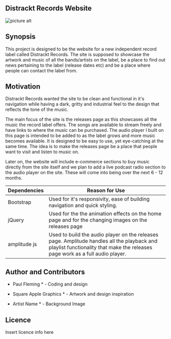 ## Distrackt Records Website
![picture alt](http://www.brightlightpictures.com/assets/images/portfolio/thethaw_header.jpg "Distrackt Records")


## Synopsis
This project is designed to be the website for a new independent record label
called Distrackt Records. The site is supposed to showcase the artwork and music
of all the bands/artists on the label, be a place to find out news pertaining to 
the label (release dates etc) and be a place where people can contact the label from.

## Motivation 
Distrackt Records wanted the site to be clean and functional in it's navigation while 
having a dark, gritty and industrial feel to the design that reflects the tone of the music.

The main focus of the site is the releases page as this showcases all the music the record 
label offers. The songs are available to stream freely and have links to where the music can 
be purchased. The audio player I built on this page is intended to be added to as the label grows
and more music becomes available. It is designed to be easy to use, yet eye-catching at the 
same time. The idea is to make the releases page be a place that people want to visit and listen 
to music on.

Later on, the website will include e-commerce sections to buy music directly from the site itself
and we plan to add a live podcast radio section to the audio player on the site. These will come
into being over the next 6 - 12 months.

   Dependencies |  Reason for Use
--------------- | -----------------------------------------------------------------------------------------
Bootstrap       |   Used for it's responsivity, ease of building navigation and quick styling.
jQuery          |   Used for the the animation effects on the home page and for the changing images on the releases page
amplitude js    |   Used to build the audio player on the releases page. Amplitude handles all the playback and playlist functionality that make the releases page work as a full audio player.



## Author and Contributors
* Paul Fleming * - Coding and design

* Square Apple Graphics * - Artwork and design inspiration

* Artist Name * - Background Image


## Licence
Insert licence info here

